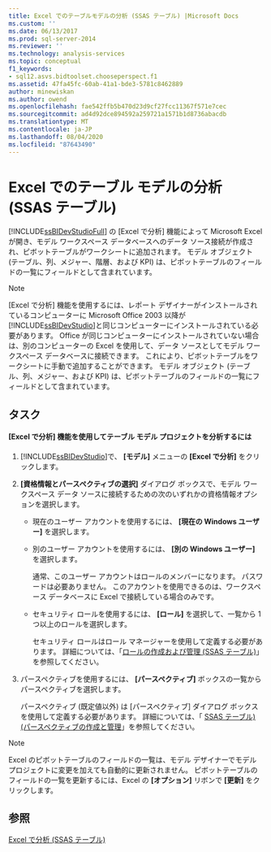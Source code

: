 ```yaml
---
title: Excel でのテーブルモデルの分析 (SSAS テーブル) |Microsoft Docs
ms.custom: ''
ms.date: 06/13/2017
ms.prod: sql-server-2014
ms.reviewer: ''
ms.technology: analysis-services
ms.topic: conceptual
f1_keywords:
- sql12.asvs.bidtoolset.chooseperspect.f1
ms.assetid: 47fa45fc-60ab-41a1-bde3-5781c8462889
author: minewiskan
ms.author: owend
ms.openlocfilehash: fae542ffb5b470d23d9cf27fcc11367f571e7cec
ms.sourcegitcommit: ad4d92dce894592a259721a1571b1d8736abacdb
ms.translationtype: MT
ms.contentlocale: ja-JP
ms.lasthandoff: 08/04/2020
ms.locfileid: "87643490"
---
```

# <a name="analyze-a-tabular-model-in-excel-ssas-tabular"></a>Excel でのテーブル モデルの分析 (SSAS テーブル)
  [!INCLUDE[ssBIDevStudioFull](../../includes/ssbidevstudiofull-md.md)] の [Excel で分析] 機能によって Microsoft Excel が開き、モデル ワークスペース データベースへのデータ ソース接続が作成され、ピボットテーブルがワークシートに追加されます。 モデル オブジェクト (テーブル、列、メジャー、階層、および KPI) は、ピボットテーブルのフィールドの一覧にフィールドとして含まれています。  
  
> [!NOTE]  
>  [Excel で分析] 機能を使用するには、レポート デザイナーがインストールされているコンピューターに Microsoft Office 2003 以降が [!INCLUDE[ssBIDevStudio](../../includes/ssbidevstudio-md.md)]と同じコンピューターにインストールされている必要があります。 Office が同じコンピューターにインストールされていない場合は、別のコンピューターの Excel を使用して、データ ソースとしてモデル ワークスペース データベースに接続できます。 これにより、ピボットテーブルをワークシートに手動で追加することができます。 モデル オブジェクト (テーブル、列、メジャー、および KPI) は、ピボットテーブルのフィールドの一覧にフィールドとして含まれています。  
  
## <a name="tasks"></a>タスク  
  
#### <a name="to-analyze-a-tabular-model-project-by-using-the-analyze-in-excel-feature"></a>[Excel で分析] 機能を使用してテーブル モデル プロジェクトを分析するには  
  
1.  [!INCLUDE[ssBIDevStudio](../../includes/ssbidevstudio-md.md)]で、 **[モデル]** メニューの **[Excel で分析]** をクリックします。  
  
2.  **[資格情報とパースペクティブの選択]** ダイアログ ボックスで、モデル ワークスペース データ ソースに接続するための次のいずれかの資格情報オプションを選択します。  
  
    -   現在のユーザー アカウントを使用するには、 **[現在の Windows ユーザー]** を選択します。  
  
    -   別のユーザー アカウントを使用するには、 **[別の Windows ユーザー]** を選択します。  
  
         通常、このユーザー アカウントはロールのメンバーになります。 パスワードは必要ありません。 このアカウントを使用できるのは、ワークスペース データベースに Excel で接続している場合のみです。  
  
    -   セキュリティ ロールを使用するには、 **[ロール]** を選択して、一覧から 1 つ以上のロールを選択します。  
  
         セキュリティ ロールはロール マネージャーを使用して定義する必要があります。 詳細については、「[ロールの作成および管理 (SSAS テーブル)](roles-ssas-tabular.md)」を参照してください。  
  
3.  パースペクティブを使用するには、 **[パースペクティブ]** ボックスの一覧からパースペクティブを選択します。  
  
     パースペクティブ (既定値以外) は [パースペクティブ] ダイアログ ボックスを使用して定義する必要があります。 詳細については、「 [SSAS テーブル&#41;&#40;パースペクティブの作成と管理](perspectives-ssas-tabular.md)」を参照してください。  
  
> [!NOTE]  
>  Excel のピボットテーブルのフィールドの一覧は、モデル デザイナーでモデル プロジェクトに変更を加えても自動的に更新されません。 ピボットテーブルのフィールドの一覧を更新するには、Excel の **[オプション]** リボンで **[更新]** をクリックします。  
  
## <a name="see-also"></a>参照  
 [Excel で分析 &#40;SSAS テーブル&#41;](analyze-in-excel-ssas-tabular.md)  
  
  
